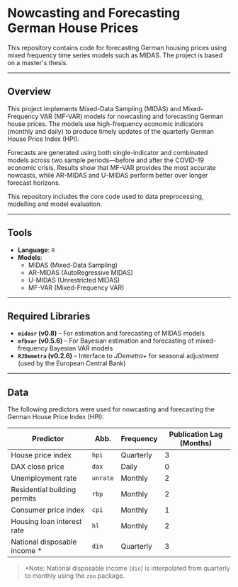 # Nowcasting and Forecasting German House Prices

This repository contains code for forecasting German housing prices using mixed frequency time series models such as MIDAS. The project is based on a master's thesis.

---

## Overview

This project implements Mixed-Data Sampling (MIDAS) and Mixed-Frequency VAR (MF-VAR) models for nowcasting and forecasting German house prices. The models use high-frequency economic indicators (monthly and daily) to produce timely updates of the quarterly German House Price Index (HPI).

Forecasts are generated using both single-indicator and combinated models across two sample periods—before and after the COVID-19 economic crisis. Results show that MF-VAR provides the most accurate nowcasts, while AR-MIDAS and U-MIDAS perform better over longer forecast horizons.

This repository includes the core code used to data preprocessing, modelling and model evaluation.

---

## Tools

- **Language**: `R`
- **Models**:
  - MIDAS (Mixed-Data Sampling)
  - AR-MIDAS (AutoRegressive MIDAS)
  - U-MIDAS (Unrestricted MIDAS)
  - MF-VAR (Mixed-Frequency VAR)

---

## Required Libraries

- **`midasr` (v0.8)** – For estimation and forecasting of MIDAS models
- **`mfbvar` (v0.5.6)** – For Bayesian estimation and forecasting of mixed-frequency Bayesian VAR models
- **`RJDemetra` (v0.2.6)** – Interface to *JDemetra+* for seasonal adjustment (used by the European Central Bank)

---

## Data


The following predictors were used for nowcasting and forecasting the German House Price Index (HPI):

| Predictor                     | Abb.   | Frequency  | Publication Lag (Months) |
|------------------------------|--------|------------|---------------------------|
| House price index            | `hpi`  | Quarterly  | 3                         |
| DAX close price              | `dax`  | Daily      | 0                         |
| Unemployment rate            | `unrate` | Monthly  | 2                         |
| Residential building permits | `rbp`  | Monthly    | 2                         |
| Consumer price index         | `cpi`  | Monthly    | 1                         |
| Housing loan interest rate   | `hl`   | Monthly    | 2                         |
| National disposable income * | `din`  | Quarterly  | 3                         |

> *Note: National disposable income (`din`) is interpolated from quarterly to monthly using the `zoo` package.

